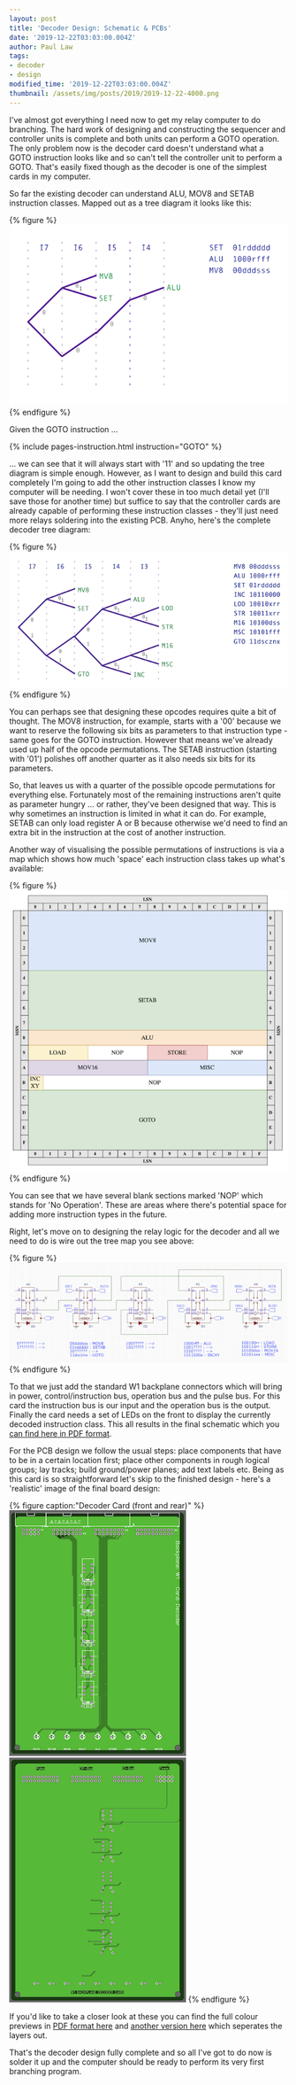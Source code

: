 ```yaml
---
layout: post
title: 'Decoder Design: Schematic & PCBs'
date: '2019-12-22T03:03:00.004Z'
author: Paul Law
tags:
- decoder
- design
modified_time: '2019-12-22T03:03:00.004Z'
thumbnail: /assets/img/posts/2019/2019-12-22-4000.png
---
```


I've almost got everything I need now to get my relay computer to do branching. The hard work of designing and constructing
the sequencer and controller units is complete and both units can perform a GOTO operation. The only problem now is the
decoder card doesn't understand what a GOTO instruction looks like and so can't tell the controller unit to perform a GOTO.
That's easily fixed though as the decoder is one of the simplest cards in my computer.

So far the existing decoder can understand ALU, MOV8 and SETAB instruction classes. Mapped out as a tree diagram it looks like
this:

{% figure %}![Opcode binary tree for MOV-8, ALU and SETAB](/assets/img/posts/2015/2015-01-04-0000.png){% endfigure %}

Given the GOTO instruction ...

{% include pages-instruction.html instruction="GOTO" %}

... we can see that it will always start with '11' and so updating the tree diagram is simple enough. However, as I want
to design and build this card completely I'm going to add the other instruction classes I know my computer will be needing. I
won't cover these in too much detail yet (I'll save those for another time) but suffice to say that the controller cards are
already capable of performing these instruction classes - they'll just need more relays soldering into the existing PCB.
Anyho, here's the complete decoder tree diagram:

{% figure %}![Opcode binary tree all instruction classes](/assets/img/posts/2019/2019-12-22-0000.png){% endfigure %}

You can perhaps see that designing these opcodes requires quite a bit of thought. The MOV8 instruction, for example, starts
with a '00' because we want to reserve the following six bits as parameters to that instruction type - same goes for the GOTO
instruction. However that means we've already used up half of the opcode permutations. The SETAB instruction (starting with
'01') polishes off another quarter as it also needs six bits for its parameters.

So, that leaves us with a quarter of the possible opcode permutations for everything else. Fortunately most of the remaining
instructions aren't quite as parameter hungry ... or rather, they've been designed that way. This is why sometimes an
instruction is limited in what it can do. For example, SETAB can only load register A or B because otherwise we'd need to find
an extra bit in the instruction at the cost of another instruction.

Another way of visualising the possible permutations of instructions is via a map which shows how much 'space' each
instruction class takes up what's available:

{% figure %}![Opcode class map](/assets/img/posts/2019/2019-12-22-0001.png){% endfigure %}

You can see that we have several blank sections marked 'NOP' which stands for 'No Operation'. These are areas where there's
potential space for adding more instruction types in the future.

Right, let's move on to designing the relay logic for the decoder and all we need to do is wire out the tree map you see
above:

{% figure %}![Decoder relay logic](/assets/img/posts/2019/2019-12-22-0002.png){% endfigure %}

To that we just add the standard W1 backplane connectors which will bring in power, control/instruction bus, operation bus and the pulse bus. For this card the instruction bus is our input and the operation bus is the output. Finally the card needs
a set of LEDs on the front to display the currently decoded instruction class. This all results in the final schematic
which you [can find here in PDF format](/assets/pdf/decoder.pdf).

For the PCB design we follow the usual steps: place components that have to be in a certain location first; place other
components in rough logical groups; lay tracks; build ground/power planes; add text labels etc. Being as this card is so
straightforward let's skip to the finished design - here's a 'realistic' image of the final board design:

{% figure caption:"Decoder Card (front and rear)" %}
![Upper Card (front)](/assets/img/posts/2019/2019-12-22-0003.png)
![Upper Card (rear)](/assets/img/posts/2019/2019-12-22-0004.png)
{% endfigure %}

If you'd like to take a closer look at these you can find the full colour previews in
[PDF format here](/assets/pdf/decoder-pcbp.pdf) and [another version here](/assets/pdf/decoder-pcb.pdf)
which seperates the layers out.

That's the decoder design fully complete and so all I've got to do now is solder it up and the computer should be ready
to perform its very first branching program.
